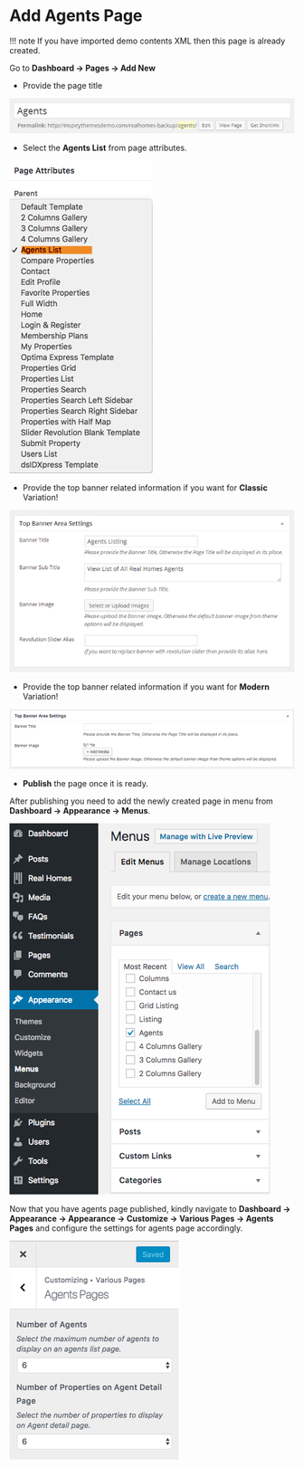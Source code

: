 # Add Agents Page

!!! note
        If you have imported demo contents XML then this page is already created.

Go to **Dashboard → Pages → Add New**

- Provide the page title

![Add Gallery Page](images/create-pages/add-agent-page.png)

- Select the **Agents List** from page attributes.

![Add Gallery Page](images/create-pages/agent-listing-template.png)

- Provide the top banner related information if you want for **Classic** Variation!

![Add Gallery Page](images/create-pages/agent-banner-area-settings.png)

- Provide the top banner related information if you want for **Modern** Variation!

![Add Gallery Page](images/create-pages/agent-banner-area-settings-mod.png)

- **Publish** the page once it is ready.

After publishing you need to add the newly created page in menu from **Dashboard → Appearance → Menus**. 

![Add Agents Page to Menu](images/create-pages/add-agents-page-menu.png)

Now that you have agents page published, kindly navigate to **Dashboard → Appearance → Appearance → Customize → Various Pages → Agents Pages** and configure the settings for agents page accordingly. 

![Agents Page Customizer Settings](images/create-pages/agents-page-customizer-settings.png)
